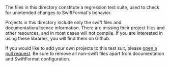 The files in this directory constitute a regression test suite, used to check for unintended changes to SwiftFormat's behavior.

Projects in this directory include only the swift files and documentation/licence information. There are missing their project files and other resources, and in most cases will not compile. If you are interested in using these libraries, you will find them on Github.

If you would like to add your own projects to this test suit, please [open a pull request](https://nicklockwood/SwiftFormat). Be sure to remove all non-swift files apart from documentation and SwiftFormat configuration.
